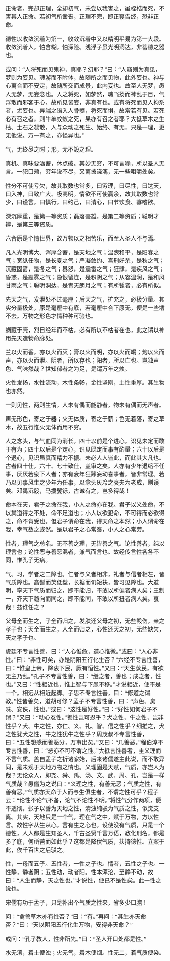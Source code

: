 <style type="text/css">
    *{font-family: "楷体";font-size: 18px;}
    .markdown-body blockquote{color:#d11;}
    green{color:green;}
    greenbold{color:green;font-weight: bold}
    blue{color:blue;}
    red{color:red;}
    redbold{color:red;font-weight: bold}
    cyan{color:cyan;}
    purple{color:purple;}
    .bold{font-weight: bold;}
    .eightteen{font-size:18px;}
    .twenty{font-size:20px;}
    #markup article {background: antiquewhite;}
</style>
正命者，完却正理，全却初气，未尝以我害之，虽桎梏而死，不害其人正命。若初气所凿丧，正理不完，即正寝告终，恐非正命。

德性以收敛沉着为第一，收敛沉着中又以精明平易为第一大段。收敛沉着人，怕含糊，怕深险。浅浮子虽光明洞达，非蓄德之器也。

或问：“人将死而见鬼神，真耶？幻耶？”曰：“人寤则为真见，梦则为妄见。魂游而不附体，故随所之而见物，此外妄也。神与心离合而不安定，故随所交而成景，此内妄也。故至人无梦，愚人无梦，无妄念也。人之将死，如梦然，魂飞扬而神乱于目，气浮散而邪客于心，故所见皆妄，非真有也。或有将死而见人拘系者，尤妄也。异端之语入人骨髓，将死而惧，故常若有见。若死必有召之者，则牛羊蚊蚁之死，果亦有召之者耶？大抵草木之生枯、土石之凝散，人与众动之死生、始终、有无，只是一理，更无他说。万一有之，亦怪异也。”

气，无终尽之时；形，无不毁之理。

真机、真味要涵蓄，休点破。其妙无穷，不可言喻，所以圣人无言。一犯口颊，穷年说不尽，又离披浇漓，无一些咀嚼处矣。

性分不可使亏欠，故其取数也常多，曰穷理，曰尽性，曰达天，曰入神，曰致广大、极高明。情欲不可使赢余，故其取数也常少，曰谨言，曰慎行，曰约己，曰清心，曰节饮食、寡嗜欲。

深沉厚重，是第一等资质；磊落豪雄，是第二等资质；聪明才辨，是第三等资质。

六合原是个情世界，故万物以之相苦乐，而至人圣人不与焉。

凡人光明博大、浑厚含蓄，是天地之气；温煦和平，是阳春之气；宽纵任物，是长夏之气；严凝敛约、喜刑好杀，是秋之气；沉藏固啬，是冬之气；暴怒，是震雷之气；狂肆，是疾风之气；昏惑，是霾雾之气；隐恨留连，是积阴之气；从容温润，是和风甘雨之气；聪明洞达，是青天朗月之气；有所锺者，必有所似。

先天之气，发泄处不过毫厘；后天之气，扩充之，必极分量。其实分量极处，原是毫厘中有底，若毫厘中合下原无，便是一些增不去。万物之形色才情种种可验也。

蜗藏于壳，烈日经年而不枯，必有所以不枯者在也，此之谓以神用先天造物命脉处。

兰以火而香，亦以火而灭；膏以火而明，亦以火而竭；炮以火而声，亦以火而泄。阴者，所以存也；阳者，所以亡也。岂独声色、气味然哉？世知郁者之为足，是谓万年之烛。

火性发扬，水性流动，木性条畅，金性坚刚，土性重厚。其生物也亦然。

一则见性，两则生情。人未有偶而能静者，物未有偶而无声者。

声无形色，寄之于器；火无体质，寄之于薪；色无着落，寄之草木，故五行惟火无体而用不穷。

人之念头，与气血同为消长。四十以前是个进心，识见未定而敢于有为；四十以后是个定心，识见既定而事有酌量；六十以后是个退心，见识虽真而精力不振。未必人人皆此，而此其大凡也。古者四十仕，六十、七十致仕，盖审之矣。人亦有少年退缩不任事，厌厌若泉下人者；亦有衰年狂躁妄动喜事者，皆非常理。若乃以见事风生之少年为任事，以念头灰冷之衰夫为老成，则误矣。邓禹沉毅，马援矍铄，古诚有之，岂多得哉！

命本在天，君子之命在我，小人之命亦在我。君子以义处命，不以其道得之不处，命不足道也；小人以欲犯命，不可得而必欲得之，命不肯受也。但君子谓命在我，得天命之本然；小人谓命在我，幸气数之或然。是以君子之心常泰，小人之心常劳。

性者，理气之总名。无不善之理，无皆善之气。论性善者，纯以理言也；论性恶与善恶混者，兼气而言也。故经传言性各各不同，惟孔子无病。

气、习，学者之二障也。仁者与义者相非，礼者与信者相左，皆气质障也。高髻而笑低髽，长裾而讥短袂，皆习见障也。大道明，率天下气质而归之，即不能归，不敢以所偏者病人矣；王制一，齐天下趋向而同之，即不能同，不敢以所狃者病人矣。哀哉！兹谁任之？

父母全而生之，子全而归之，发肤还父母之初，无些毁伤，亲之孝子也；天全而生之，人全而归之，心性还天之初，无些缺欠，天之孝子也。

虞廷不专言性善，曰：“人心惟危，道心惟微。”或曰：“人心非性。”曰：“非性可矣，亦是阴阳五行化生否？”六经不专言性善，曰：“惟皇上帝，降衷下民，厥有恒性。”又曰：“天生蒸民，有欲无主乃乱。”孔子不专言性善，曰：“继之者，善也；成之者，性也。”又曰：“性相近也，惟上智与下愚不移。”才说相近，便不是一个。相远从相近起脚。子思不专言性善，曰：“修道之谓教。”性皆善矣，道胡可修？孟子不专言性善，曰：“声色、臭味、安佚，性也。”或曰：“这性是好性。”曰：“好性如何君子不谓？”又曰：“动心忍性。”善性岂可忍乎？犬之性，牛之性，岂非性乎？犬、牛之性，亦仁、义、礼、智、信之性乎？细推之，犬之性犹犬之性，牛之性犹牛之性乎？周茂叔不专言性善，曰：“五性想感而善恶分，万事出矣。”又曰：“几善恶。”程伯淳不专言性善，曰：“恶亦不可不谓之性。”大抵言性善者，主义理而不言气质。盖自孟子之折诸家始，后来诸儒遂主此说，而不敢异同，是未观于天地万物之情也。义理固是天赋，气质，亦岂人为哉？无论众人，即尧、舜、禹、汤、文、武、周、孔，岂是一样气质哉？愚僭为之说曰：“义理之性，有善无恶；气质之性，有善有恶。”气质亦天命于人而与生俱生者，不谓之性可乎？程子云：“论性不论气不备，论气不论性不明。”将性气分作两项，便不透彻。张子以善为天地之性，清浊纯驳为气质之性，似觉支离。其实，天地只是一个气，理在气之中，赋于万物，方以性言。故性字从生从心，言有生之心也。设使没有气质，只是一个德性，人人都是生知圣人，千古圣贤千言万语，教化刑名，都是多了底，何所苦而如此乎？这都是降伏气质，扶持德性。立案于此，俟千百世之后驳之。

性，一母而五子。五性者，一性之子也。情者，五性之子也。一性静，静者阴；五性动，动者阳。性本浑沦，至静不动，故曰：“人生而静，天之性也。”才说性，便已不是性矣。此一性之说也。

宋儒有功于孟子，只是补出个气质之性来，省多少口脗！

问：“禽兽草木亦有性否？”曰：“有。”再问：“其生亦天命否？”曰：“天以阴阳五行化生万物，安得非天命？”

或问：“孔子教人，性非所先。”曰：“圣人开口处都是性。”

水无渣，着土便浊；火无气，着木便烟。性无二，着气质便染。